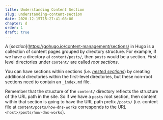 ```yaml
---
title: Understanding Content Section
slug: understanding-content-section
date: 2020-12-15T15:27:41-08:00
chapter: d
order: 1
draft: true
---
```


A [_section_](https://gohugo.io/content-management/sections/ in Hugo is a collection of content pages grouped by directory structure. For example, if we have a directory at `content/posts/`, then `posts` would be a section. First-level directories under `content/` are called _root sections_.

You can have sections within sections (i.e. [_nested sections_](https://gohugo.io/content-management/sections/#nested-sections)) by creating additional directories within the first-level directories, but these non-root sections need to contain an `_index.md` file.

Remember that the structure of the `content/` directory reflects the structure of the URL path in the site. So if we have a `posts` root section, then content within that section is going to have the URL path prefix `/posts/` (i.e. content file at `content/posts/how-dns-works` corresponds to the URL `<host>/posts/how-dns-works`).
